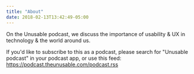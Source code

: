 ```yaml
---
title: "About"
date: 2018-02-13T13:42:49-05:00
---
```


On the Unusable podcast, we discuss the importance of usability & UX in technology & the world around us.

If you'd like to subscribe to this as a podcast, please search for "Unusable podcast" in your podcast app, or use this feed:
https://podcast.theunusable.com/podcast.rss
